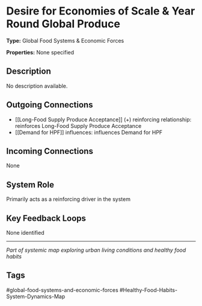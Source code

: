 # Desire for Economies of Scale & Year Round Global Produce

**Type:** Global Food Systems & Economic Forces

**Properties:** None specified

## Description
No description available.

## Outgoing Connections
- [[Long-Food Supply Produce Acceptance]] (+) reinforcing relationship: reinforces Long-Food Supply Produce Acceptance
- [[Demand for HPF]] influences: influences Demand for HPF

## Incoming Connections
None

## System Role
Primarily acts as a reinforcing driver in the system

## Key Feedback Loops
None identified

---
*Part of systemic map exploring urban living conditions and healthy food habits*

## Tags
#global-food-systems-and-economic-forces #Healthy-Food-Habits-System-Dynamics-Map
